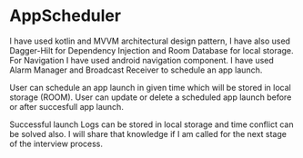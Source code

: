 # AppScheduler

I have used kotlin and MVVM architectural design pattern, I have also used Dagger-Hilt for Dependency Injection and Room Database for local storage.
For Navigation I have used android navigation component. I have used Alarm Manager and Broadcast Receiver to schedule an app launch.

User can schedule an app launch in given time which will be stored in local storage (ROOM). 
User can update or delete a scheduled app launch before or after succesfull app launch.

Successful launch Logs can be stored in local storage and time conflict can be solved also. I will share that knowledge if I am called for the next stage
of the interview process.
